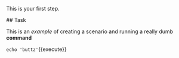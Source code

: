 This is your first step.

## Task

This is an _example_ of creating a scenario and running a really dumb **command**

`echo 'buttz'`{{execute}}
